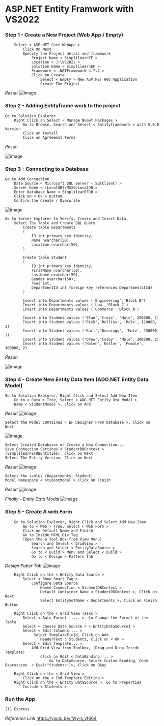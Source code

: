 # ASP.NET Entity Framwork with VS2022

### Step 1 - Create a New Project (Web App / Empty) ###
```
	Select < ASP.NET Core WebApp >
		Click On Next
		Specify the Project detail and framework
			Project Name < SimplilearnEF >
			Location < J:\VS2022 >
			Solution Name < SimplilearnEF >
			Framework < .NETFramework 4.7.2 >
			Click on Create
				Select < Empty > New ASP.NET Web Application
				Create The Project 
```
_Result_
![image](https://user-images.githubusercontent.com/111234771/199956920-7bdb4d19-069e-4e5e-ac09-6e0ec78c06fc.png)

### Step 2 - Adding Entityframe work to the project ###
```
Go to Solution Explorer
	Right Click an Select < Manage NuGet Packages >
		Go to Browse, Search and Select < Entityframework > with 5.0.0 Version
		Click on Install
		Click on Agreeemnt Terms

```
_Result_

![image](https://user-images.githubusercontent.com/111234771/199929315-7249195b-80eb-466e-8435-0db6e7825452.png)

### Step 3 - Connecting to a Database ###
```
Go to Add Connection 
	Data Source < Microsoft SQL Server ( SqlClient) >
	Server Name < (LocalDB)\MSSQLLocalDB >
	Enter Database Name < SimplilearEFDB >
	Click on < Ok > Button
	Confirm the Create / Overwrite
```
![image](https://user-images.githubusercontent.com/111234771/199949304-7e1e0482-5857-40be-901b-3f00000d4c8e.png)

```
Go to Server Explorer to Verify, Create and Insert Data, 
	Select The Table and Create SQL Query
		Create table Departments
		(
			ID int primary key identity,
			Name nvarchar(50),
			Location nvarchar(50),
		)

		Create table Student
		(
			ID int primary key identity,
			FirstName nvarchar(50),
			LastName nvarchar(50),
			Gender nvarchar(50),
			Fees int,
			DepartmentId int foreign key references Departments(Id)
		)

		Insert into Departments values ('Engineering','Block B')
		Insert into Departments values ('Law','Block C')
		Insert into Departments values ('Commerce','Block A')

		Insert into Student values ('Elan','Cross', 'Male', 250000, 1)
		Insert into Student values ('Rick','Rollins', 'Male', 120000, 3)
		Insert into Student values ('Karl','Dennings', 'Male', 250000, 1)
		Insert into Student values ('Drew','Cosby', 'Male', 300000, 2)
		Insert into Student values ('Halen','Keller', 'Female', 300000, 2)
```
_Result_

![image](https://user-images.githubusercontent.com/111234771/199949739-b1969745-29aa-43b9-b9bd-7d69d3d7a49d.png)


### Step 4 - Create New Entity Data Item (ADO.NET Entity Data Model) ###
```
Go to Solution Explorer, Right Click and Select Add New Item
	Go to < Data > Tree, Select < ADO.NET Entity Dta Modal >
	Name < StudentModel >, Click on Add
```
_Result_
![image](https://user-images.githubusercontent.com/111234771/199958792-e970ec5c-5aa7-4165-9edb-1607f2c60695.png)

```
Select the Model COntaines < EF Designer From Database >, Click on Next
```
![image](https://user-images.githubusercontent.com/111234771/199959051-ef6630ca-bb5f-497f-9a26-a1386fbd7af7.png)

```
Select Created Databases or Create a New Connection....
Save Connection Settings < StudentDBContext > (SimplilearnEFDBEntities). Click on Next
Select The Entity Version, Click on Next
```
_Result_
![image](https://user-images.githubusercontent.com/111234771/199959262-11976e00-9d99-4152-93b4-b20407bd8181.png)

```
Select the tables (Departments, Student), 
Model Namespace < StudentModel > Click on Finish
```
_Result_
![image](https://user-images.githubusercontent.com/111234771/199959402-a865fa43-4f79-4bf3-a1a0-516c502de714.png)

_Finally - Entity Data Modal_
![image](https://user-images.githubusercontent.com/111234771/199959814-175f688d-8960-47ec-ac2a-84e5ffa00def.png)

### Step 5 - Create A web Form ###
```
	Go to Solution Explorer, Right Click and Select Add New Item
		Go to < Web > Tree, Select < Web Form >
		Click on Default Name and Finish
		Go to Inside HTML Div Tag
		(Open the a Tool Box from View Menu)
			Search and Select < GridView >
			Search and Select < EntityDataSource >
			Go to < Build > Menu and Select < Build >
			Go to < Design > Pattern Tab
```
_Design Patter Tab_
![image](https://user-images.githubusercontent.com/111234771/199961651-9a32090d-f74d-486f-8197-f7bc59411e71.png)

```			
	Right Click on the < Entity Data Source > 
		Select < Show Smart Tag >
			Configure Data Source 
				Named Connection < StudentDBContext >
				Default Container Name < StudentDBContext >, Click on Next
				Select EntitySetName < Departments >, Click on Finish Button
```
```
	Right Click on the < Grid View Tasks >
		Select < Auto Format ..... >, to Change the Format of the Table
		Select < Choose Data Source > < EntityDataSource1 >
		Select < Edit Columns.... >
			 Select TemplateField, Click on Add
				HeaderText : Students, Click on < Ok >
		Select < Edit Template... >
			Add Grid View from Toolbox, (Drag and Drop Inside Template)
				Click on Edit < DataBinding ... >
					Go to DataSource, Select Custom Binding, Code Expression  < Eval("Students")>, Click on Okay
```
```
	Right Click on the < Grid View >
		Click on the < End Template Editing >
	Right Click on the < Entity DataSource >, Go to Properties
		Include < Students >
```
### Run the App ###
	IIS Express


_Reference Link_
https://youtu.be/rWy-s_yf664
